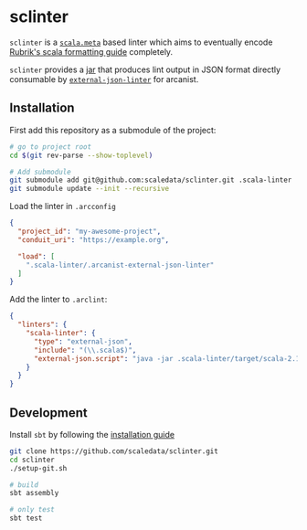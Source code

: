 # sclinter
`sclinter` is a [`scala.meta`](http://scalameta.org/) based linter which aims to 
eventually encode [Rubrik's scala formatting guide](https://goo.gl/AjwKBy)
completely.

`sclinter` provides a [jar](target/scala-2.12/scala-linter-assembly-0.1.jar)
that produces lint output in JSON format directly consumable by
[`external-json-linter`](https://github.com/ghc/arcanist-external-json-linter)
for arcanist.

## Installation
First add this repository as a submodule of the project:
```bash
# go to project root
cd $(git rev-parse --show-toplevel)

# Add submodule
git submodule add git@github.com:scaledata/sclinter.git .scala-linter
git submodule update --init --recursive
```

Load the linter in `.arcconfig`
```json
{
  "project_id": "my-awesome-project",
  "conduit_uri": "https://example.org",

  "load": [
    ".scala-linter/.arcanist-external-json-linter"
  ]
}
```

Add the linter to `.arclint`:
```json
{
  "linters": {
    "scala-linter": {
      "type": "external-json",
      "include": "(\\.scala$)",
      "external-json.script": "java -jar .scala-linter/target/scala-2.12/scala-linter-assembly-0.1.jar $1"
    }
  }
}
```

## Development
Install `sbt` by following the
[installation guide](http://www.scala-sbt.org/release/docs/Setup.html)
```bash
git clone https://github.com/scaledata/sclinter.git
cd sclinter
./setup-git.sh

# build
sbt assembly

# only test
sbt test
```
